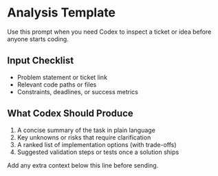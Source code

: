 # Analysis Template

Use this prompt when you need Codex to inspect a ticket or idea before anyone starts coding.

## Input Checklist
- Problem statement or ticket link
- Relevant code paths or files
- Constraints, deadlines, or success metrics

## What Codex Should Produce
1. A concise summary of the task in plain language
2. Key unknowns or risks that require clarification
3. A ranked list of implementation options (with trade-offs)
4. Suggested validation steps or tests once a solution ships

Add any extra context below this line before sending.

